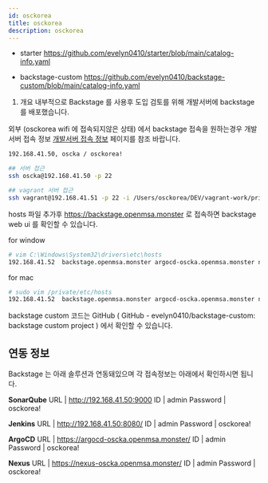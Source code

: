 ```yaml
---
id: osckorea
title: osckorea
description: osckorea
---
```


- starter
https://github.com/evelyn0410/starter/blob/main/catalog-info.yaml

- backstage-custom
https://github.com/evelyn0410/backstage-custom/blob/main/catalog-info.yaml

1. 개요
내부적으로 Backstage 를 사용후 도입 검토를 위해 개발서버에 backstage 를 배포했습니다.

외부 (osckorea wifi 에 접속되지않은 상태) 에서 backstage 접속을 원하는경우 개발서버 접속 정보 [개발서버 접속 정보](https://osc-korea.atlassian.net/wiki/spaces/consulting/pages/822476822) 페이지를 참조 바랍니다.



```sh
192.168.41.50, oscka / osckorea!

## 서버 접근
ssh oscka@192.168.41.50 -p 22

## vagrant 서버 접근
ssh vagrant@192.168.41.51 -p 22 -i /Users/osckorea/DEV/vagrant-work/private-key/dev2-51-private-key
```

hosts 파일 추가후 https://backstage.openmsa.monster 로 접속하면 backstage web ui 를 확인할 수 있습니다.

for window

```sh
# vim C:\Windows\System32\drivers\etc\hosts
192.168.41.52  backstage.openmsa.monster argocd-oscka.openmsa.monster nexus-oscka.openmsa.monster docker.openmsa.monster
```

for mac

```sh
# sudo vim /private/etc/hosts
192.168.41.52  backstage.openmsa.monster argocd-oscka.openmsa.monster nexus-oscka.openmsa.monster docker.openmsa.monster
```
 

backstage custom 코드는 GitHub  (  GitHub - evelyn0410/backstage-custom: backstage custom project  ) 에서 확인할 수 있습니다.

## 연동 정보
Backstage 는 아래 솔루션과 연동돼있으며 각 접속정보는 아래에서 확인하시면 됩니다.

**SonarQube**
URL          | http://192.168.41.50:9000
ID             | admin
Password | osckorea!

**Jenkins**
URL          | http://192.168.41.50:8080/
ID             | admin
Password | osckorea!

**ArgoCD**
URL          | https://argocd-oscka.openmsa.monster/
ID             | admin
Password | osckorea!

**Nexus**
URL | https://nexus-oscka.openmsa.monster/
ID | admin
Password | osckorea!



